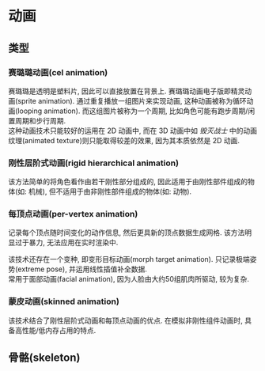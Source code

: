 # 动画

## 类型

### 赛璐璐动画(cel animation)

赛璐璐是透明是塑料片, 因此可以直接放置在背景上. 赛璐璐动画电子版即精灵动画(sprite animation). 通过重复播放一组图片来实现动画, 这种动画被称为循环动画(looping animation). 而这组图片被称为一个周期, 比如角色可能有跑步周期/闲置周期和步行周期.  
这种动画技术只能较好的运用在 2D 动画中, 而在 3D 动画中如 *毁灭战士* 中的动画纹理(animated texture)则只能取得较差的效果, 因为其本质依然是 2D 动画.  

### 刚性层阶式动画(rigid hierarchical animation)

该方法简单的将角色看作由若干刚性部分组成的, 因此适用于由刚性部件组成的物体(如: 机械), 但不适用于由非刚性部件组成的物体(如: 动物).  

### 每顶点动画(per-vertex animation)

记录每个顶点随时间变化的动作信息, 然后更具新的顶点数据生成网格. 该方法明显过于暴力, 无法应用在实时渲染中.  

该技术还存在一个变种, 即变形目标动画(morph target animation). 只记录极端姿势(extreme pose), 并运用线性插值补全数据.  
常用于面部动画(facial animation), 因为人脸由大约50组肌肉所驱动, 较为复杂.  

### 蒙皮动画(skinned animation)

该技术结合了刚性层阶式动画和每顶点动画的优点. 在模拟非刚性组件动画时, 具备高性能/低内存占用的特点.  

## 骨骼(skeleton)


